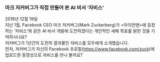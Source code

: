 ### 마크 저커버그가 직접 만들어 본 AI 비서 ‘자비스’
2016년 12월 19일  
지난 1월, Facebook CEO 마크 저커버그(Mark Zuckerberg)가 <아이언맨>에 등장하는 ‘자비스’와 같은 AI 비서 개발에 도전하겠다는 개인적인 새해 목표를 밝힌 것을 기억하시나요?  
저커버그가 1년간의 도전의 결과물인 자비스를 모두에게 소개했습니다.  
먼저, 저커버그가 자신의 Facebook 프로필(https://www.facebook.com/zuck)에 업로드한 동영상으로 자비스를 만나 볼까요?  



